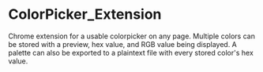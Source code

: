 # ColorPicker_Extension
Chrome extension for a usable colorpicker on any page. Multiple colors can be stored with a preview, hex value, and RGB value being displayed. A palette can also be exported to a plaintext file with every stored color's hex value.
